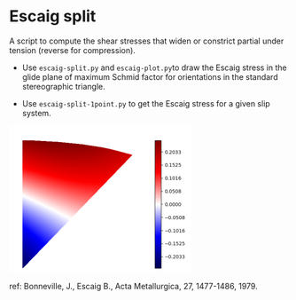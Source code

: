# Escaig split

A script to compute the shear stresses that widen or constrict partial under tension (reverse for compression).
- Use ```escaig-split.py``` and ```escaig-plot.py```to draw the Escaig stress in the glide plane of maximum Schmid factor for orientations in the standard stereographic triangle. 

- Use ```escaig-split-1point.py``` to get the Escaig stress for a given slip system.


![](img.png)

ref: Bonneville, J., Escaig B., Acta Metallurgica, 27, 1477-1486, 1979.
